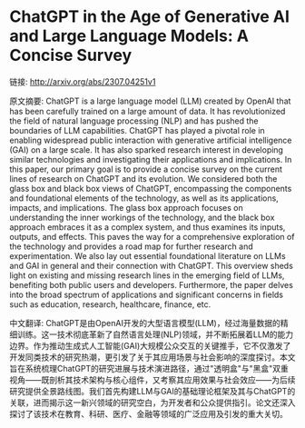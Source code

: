 # ChatGPT in the Age of Generative AI and Large Language Models: A Concise Survey

链接: http://arxiv.org/abs/2307.04251v1

原文摘要:
ChatGPT is a large language model (LLM) created by OpenAI that has been
carefully trained on a large amount of data. It has revolutionized the field of
natural language processing (NLP) and has pushed the boundaries of LLM
capabilities. ChatGPT has played a pivotal role in enabling widespread public
interaction with generative artificial intelligence (GAI) on a large scale. It
has also sparked research interest in developing similar technologies and
investigating their applications and implications. In this paper, our primary
goal is to provide a concise survey on the current lines of research on ChatGPT
and its evolution. We considered both the glass box and black box views of
ChatGPT, encompassing the components and foundational elements of the
technology, as well as its applications, impacts, and implications. The glass
box approach focuses on understanding the inner workings of the technology, and
the black box approach embraces it as a complex system, and thus examines its
inputs, outputs, and effects. This paves the way for a comprehensive
exploration of the technology and provides a road map for further research and
experimentation. We also lay out essential foundational literature on LLMs and
GAI in general and their connection with ChatGPT. This overview sheds light on
existing and missing research lines in the emerging field of LLMs, benefiting
both public users and developers. Furthermore, the paper delves into the broad
spectrum of applications and significant concerns in fields such as education,
research, healthcare, finance, etc.

中文翻译:
ChatGPT是由OpenAI开发的大型语言模型(LLM)，经过海量数据的精细训练。这一技术彻底革新了自然语言处理(NLP)领域，并不断拓展着LLM的能力边界。作为推动生成式人工智能(GAI)大规模公众交互的关键推手，它不仅激发了开发同类技术的研究热潮，更引发了关于其应用场景与社会影响的深度探讨。本文旨在系统梳理ChatGPT的研究进展与技术演进路径，通过"透明盒"与"黑盒"双重视角——既剖析其技术架构与核心组件，又考察其应用效果与社会效应——为后续研究提供全景路线图。我们首先构建LLM与GAI的基础理论框架及其与ChatGPT的关联，进而揭示这一新兴领域的研究空白，为开发者和公众提供指引。论文还深入探讨了该技术在教育、科研、医疗、金融等领域的广泛应用及引发的重大关切。
